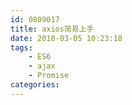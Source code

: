 ```yaml
---
id: 0809017
title: axios简易上手
date: 2018-03-05 10:23:18
tags:
    - ES6
    - ajax
    - Promise
categories:
---
```


